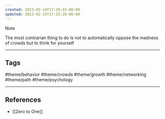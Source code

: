 ```yaml
---
created: 2023-02-14T17:29:43-08:00
updated: 2023-02-15T17:25:20-08:00
---
```



> [!NOTE]
> The most contrarian thing to do is not to automatically oppose the madness of crowds but to think for yourself

---
## Tags
#theme/behavior #theme/crowds #theme/growth #theme/networking #theme/path #theme/psychology 

---
## References
- [[Zero to One]]